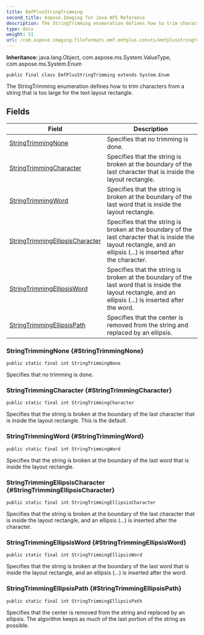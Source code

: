 ```yaml
---
title: EmfPlusStringTrimming
second_title: Aspose.Imaging for Java API Reference
description: The StringTrimming enumeration defines how to trim characters from a string that is too large for the text layout rectangle.
type: docs
weight: 51
url: /com.aspose.imaging.fileformats.emf.emfplus.consts/emfplusstringtrimming/
---
```

**Inheritance:**
java.lang.Object, com.aspose.ms.System.ValueType, com.aspose.ms.System.Enum
```
public final class EmfPlusStringTrimming extends System.Enum
```

The StringTrimming enumeration defines how to trim characters from a string that is too large for the text layout rectangle.
## Fields

| Field | Description |
| --- | --- |
| [StringTrimmingNone](#StringTrimmingNone) | Specifies that no trimming is done. |
| [StringTrimmingCharacter](#StringTrimmingCharacter) | Specifies that the string is broken at the boundary of the last character that is inside the layout rectangle. |
| [StringTrimmingWord](#StringTrimmingWord) | Specifies that the string is broken at the boundary of the last word that is inside the layout rectangle. |
| [StringTrimmingEllipsisCharacter](#StringTrimmingEllipsisCharacter) | Specifies that the string is broken at the boundary of the last character that is inside the layout rectangle, and an ellipsis (...) is inserted after the character. |
| [StringTrimmingEllipsisWord](#StringTrimmingEllipsisWord) | Specifies that the string is broken at the boundary of the last word that is inside the layout rectangle, and an ellipsis (...) is inserted after the word. |
| [StringTrimmingEllipsisPath](#StringTrimmingEllipsisPath) | Specifies that the center is removed from the string and replaced by an ellipsis. |
### StringTrimmingNone {#StringTrimmingNone}
```
public static final int StringTrimmingNone
```


Specifies that no trimming is done.

### StringTrimmingCharacter {#StringTrimmingCharacter}
```
public static final int StringTrimmingCharacter
```


Specifies that the string is broken at the boundary of the last character that is inside the layout rectangle. This is the default.

### StringTrimmingWord {#StringTrimmingWord}
```
public static final int StringTrimmingWord
```


Specifies that the string is broken at the boundary of the last word that is inside the layout rectangle.

### StringTrimmingEllipsisCharacter {#StringTrimmingEllipsisCharacter}
```
public static final int StringTrimmingEllipsisCharacter
```


Specifies that the string is broken at the boundary of the last character that is inside the layout rectangle, and an ellipsis (...) is inserted after the character.

### StringTrimmingEllipsisWord {#StringTrimmingEllipsisWord}
```
public static final int StringTrimmingEllipsisWord
```


Specifies that the string is broken at the boundary of the last word that is inside the layout rectangle, and an ellipsis (...) is inserted after the word.

### StringTrimmingEllipsisPath {#StringTrimmingEllipsisPath}
```
public static final int StringTrimmingEllipsisPath
```


Specifies that the center is removed from the string and replaced by an ellipsis. The algorithm keeps as much of the last portion of the string as possible.

